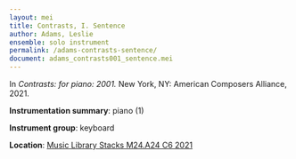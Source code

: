 ```yaml
---
layout: mei
title: Contrasts, I. Sentence
author: Adams, Leslie
ensemble: solo instrument
permalink: /adams-contrasts-sentence/
document: adams_contrasts001_sentence.mei
---
```


In *Contrasts: for piano: 2001.* New York, NY: American Composers Alliance, 2021.

**Instrumentation summary**: piano (1) 

**Instrument group**: keyboard

**Location**: <a href="https://tufts.primo.exlibrisgroup.com/permalink/01TUN_INST/1kc9gia/alma991018728036003851" target="_blank">Music Library Stacks M24.A24 C6 2021</a>
